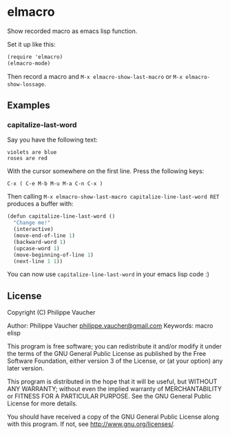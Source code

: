 # elmacro

Show recorded macro as emacs lisp function.

Set it up like this:

``` scheme
(require 'elmacro)
(elmacro-mode)
```

Then record a macro and `M-x elmacro-show-last-macro` or `M-x elmacro-show-lossage`.

## Examples

### capitalize-last-word

Say you have the following text:

    violets are blue
    roses are red

With the cursor somewhere on the first line. Press the following keys:

`C-x ( C-e M-b M-u M-a C-n C-x )`

Then calling `M-x elmacro-show-last-macro capitalize-line-last-word RET` produces a buffer with:

``` scheme
(defun capitalize-line-last-word ()
  "Change me!"
  (interactive)
  (move-end-of-line 1)
  (backward-word 1)
  (upcase-word 1)
  (move-beginning-of-line 1)
  (next-line 1 1))
```

You can now use `capitalize-line-last-word` in your emacs lisp code :)

## License

Copyright (C) Philippe Vaucher

Author: Philippe Vaucher <philippe.vaucher@gmail.com>
Keywords: macro elisp

This program is free software; you can redistribute it and/or modify
it under the terms of the GNU General Public License as published by
the Free Software Foundation, either version 3 of the License, or
(at your option) any later version.

This program is distributed in the hope that it will be useful,
but WITHOUT ANY WARRANTY; without even the implied warranty of
MERCHANTABILITY or FITNESS FOR A PARTICULAR PURPOSE.  See the
GNU General Public License for more details.

You should have received a copy of the GNU General Public License
along with this program.  If not, see <http://www.gnu.org/licenses/>.
